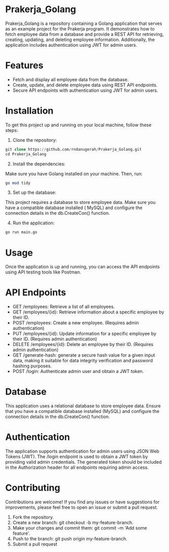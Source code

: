 # Prakerja_Golang

Prakerja_Golang is a repository containing a Golang application that serves as an example project for the Prakerja program. It demonstrates how to fetch employee data from a database and provide a REST API for retrieving, creating, updating, and deleting employee information. Additionally, the application includes authentication using JWT for admin users.

# Features
- Fetch and display all employee data from the database.
- Create, update, and delete employee data using REST API endpoints.
- Secure API endpoints with authentication using JWT for admin users.

# Installation
To get this project up and running on your local machine, follow these steps:
1. Clone the repository:

```sql
git clone https://github.com/rndanugerah/Prakerja_Golang.git
cd Prakerja_Golang
```

2. Install the dependencies:

Make sure you have Golang installed on your machine. Then, run:
```sql
go mod tidy
```

3. Set up the database:

This project requires a database to store employee data. Make sure you have a compatible database installed ( MySQL) and configure the connection details in the db.CreateCon() function.

4. Run the application:
```sql
go run main.go
```

# Usage
Once the application is up and running, you can access the API endpoints using API testing tools like Postman.

# API Endpoints
- GET /employees: Retrieve a list of all employees.
- GET /employees/{id}: Retrieve information about a specific employee by their ID.
- POST /employees: Create a new employee. (Requires admin authentication)
- PUT /employees/{id}: Update information for a specific employee by their ID. (Requires admin authentication)
- DELETE /employees/{id}: Delete an employee by their ID. (Requires admin authentication)
- GET /generate-hash: generate a secure hash value for a given input data, making it suitable for data integrity verification and password hashing purposes.
- POST /login: Authenticate admin user and obtain a JWT token.

# Database

This application uses a relational database to store employee data. Ensure that you have a compatible database installed (MySQL) and configure the connection details in the db.CreateCon() function.

# Authentication
The application supports authentication for admin users using JSON Web Tokens (JWT). The /login endpoint is used to obtain a JWT token by providing valid admin credentials. The generated token should be included in the Authorization header for all endpoints requiring admin access.

# Contributing
Contributions are welcome! If you find any issues or have suggestions for improvements, please feel free to open an issue or submit a pull request.

1. Fork the repository.
2. Create a new branch: git checkout -b my-feature-branch.
3. Make your changes and commit them: git commit -m 'Add some feature'.
4. Push to the branch: git push origin my-feature-branch.
5. Submit a pull request

